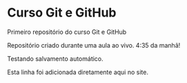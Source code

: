 # Curso Git e GitHub

 Primeiro repositório do curso Git e GitHub

Repositório criado durante uma aula ao vivo.
4:35 da manhã!

Testando salvamento automático.

Esta linha foi adicionada diretamente aqui no site.